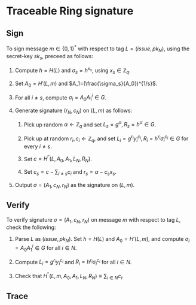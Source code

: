 # Traceable Ring signature

## Sign

To sign message $m\in \left\lbrace 0,1\right\rbrace^*$ with respect to tag $L=(issue,pk_N)$, using the secret-key $sk_s$, preceed as follows:

1. Compute $h=H(L)$ and $\sigma_s=h^{x_s}$, using $x_s\in \mathbb{Z}_q$.

1. Set $A_0=H'(L,m)$ and $A_1=(\frac{\sigma_s}{A_0})^{1/s}$.

1. For all $i\neq s$, compute $\sigma_i=A_0A_1^i\in G$.

1. Generate signature $(r_N,c_N)$ on $(L,m)$ as follows:

    1. Pick up random $\alpha\leftarrow \mathbb{Z}_q$ and set $L_s=g^{\alpha}, R_s=h^\alpha\in G$.

    1. Pick up at random $r_i,c_i\leftarrow \mathbb{Z}_q$, and set $L_i=g^{r_i}y_i^{c_i}, R_i=h^{r_i}\sigma_i^{c_i}\in G$ for every $i\neq s$.

    1. Set $c=H^{\prime\prime}(L,A_0,A_1,L_N,R_N)$.

    1. Set $c_s=c-\sum_{i\neq s}c_i$ and $r_s=\alpha-c_sx_s$.

1. Output $\sigma=(A_1,c_N,r_N)$ as the signature on $(L,m)$.

## Verify

To verify signature $\sigma=(A_1,c_N,r_N)$ on message $m$ with respect to tag $L$, check the following:

1. Parse $L$ as $(issue,pk_N)$. Set $h=H(L)$ and $A_0=H'(L,m)$, and compute $\sigma_i=A_0A_1^i\in G$ for all $i\in N$.

1. Compute $L_i=g^{r_i}y_i^{c_i}$ and $R_i=h^{r_i}\sigma_i^{c_i}$ for all $i\in N$.

1. Check that $H^{\prime\prime}(L,m,A_0,A_1,L_N,R_N)\equiv \sum_{i\in N}c_i$.

## Trace


